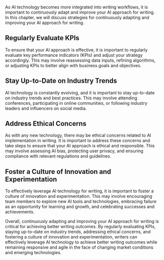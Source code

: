 
As AI technology becomes more integrated into writing workflows, it is important to continuously adapt and improve your AI approach for writing. In this chapter, we will discuss strategies for continuously adapting and improving your AI approach for writing.

Regularly Evaluate KPIs
-----------------------

To ensure that your AI approach is effective, it is important to regularly evaluate key performance indicators (KPIs) and adjust your strategy accordingly. This may involve reassessing data inputs, refining algorithms, or adjusting KPIs to better align with business goals and objectives.

Stay Up-to-Date on Industry Trends
----------------------------------

AI technology is constantly evolving, and it is important to stay up-to-date on industry trends and best practices. This may involve attending conferences, participating in online communities, or following industry leaders and influencers on social media.

Address Ethical Concerns
------------------------

As with any new technology, there may be ethical concerns related to AI implementation in writing. It is important to address these concerns and take steps to ensure that your AI approach is ethical and responsible. This may involve assessing AI bias, protecting user privacy, and ensuring compliance with relevant regulations and guidelines.

Foster a Culture of Innovation and Experimentation
--------------------------------------------------

To effectively leverage AI technology for writing, it is important to foster a culture of innovation and experimentation. This may involve encouraging team members to explore new AI tools and technologies, embracing failure as an opportunity for learning and growth, and celebrating successes and achievements.

Overall, continuously adapting and improving your AI approach for writing is critical for achieving better writing outcomes. By regularly evaluating KPIs, staying up-to-date on industry trends, addressing ethical concerns, and fostering a culture of innovation and experimentation, writers can effectively leverage AI technology to achieve better writing outcomes while remaining responsive and agile in the face of changing market conditions and emerging technologies.
